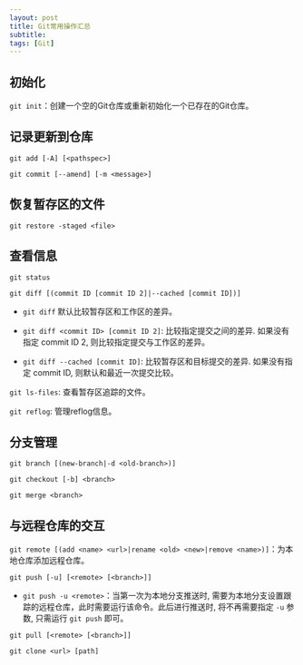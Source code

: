 ```yaml
---
layout: post
title: Git常用操作汇总
subtitle:
tags: [Git]
---
```


## 初始化

`git init`：创建一个空的Git仓库或重新初始化一个已存在的Git仓库。

## 记录更新到仓库

`git add [-A] [<pathspec>]`

`git commit [--amend] [-m <message>]`

## 恢复暂存区的文件

`git restore -staged <file>`

## 查看信息

`git status`

`git diff [(commit ID [commit ID 2]|--cached [commit ID])]`

- `git diff` 默认比较暂存区和工作区的差异。

- `git diff <commit ID> [commit ID 2]`: 比较指定提交之间的差异. 如果没有指定 commit ID 2, 则比较指定提交与工作区的差异。

- `git diff --cached [commit ID]`: 比较暂存区和目标提交的差异. 如果没有指定 commit ID, 则默认和最近一次提交比较。

`git ls-files`: 查看暂存区追踪的文件。

`git reflog`: 管理reflog信息。

## 分支管理

`git branch [(new-branch|-d <old-branch>)]`

`git checkout [-b] <branch>`

`git merge <branch>`

## 与远程仓库的交互

`git remote [(add <name> <url>|rename <old> <new>|remove <name>)]`：为本地仓库添加远程仓库。

`git push [-u] [<remote> [<branch>]]`

- `git push -u <remote>`：当第一次为本地分支推送时, 需要为本地分支设置跟踪的远程仓库，此时需要运行该命令。此后进行推送时, 将不再需要指定 `-u` 参数, 只需运行 `git push` 即可。

`git pull [<remote> [<branch>]]`

`git clone <url> [path]`
